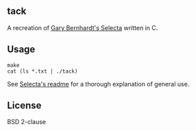 ## tack

A recreation of [Gary Bernhardt's
Selecta](https://github.com/garybernhardt/selecta) written in C.

## Usage

```
make
cat (ls *.txt | ./tack)
```

See [Selecta's
readme](https://github.com/garybernhardt/selecta/blob/master/README.md) for a
thorough explanation of general use.

## License

BSD 2-clause

